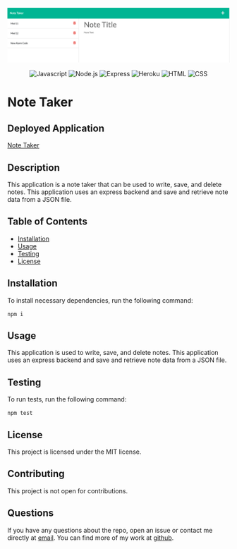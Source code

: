 ![Note Taker](/public/assets/images/Mod11%20Challenge.png)

<div align='center'>

![Javascript](https://img.shields.io/badge/JavaScript-323330?style=for-the-badge&logo=javascript&logoColor=F7DF1E)
![Node.js](https://img.shields.io/badge/Node.js-43853D?style=for-the-badge&logo=node.js&logoColor=white)
![Express](https://img.shields.io/badge/Express.js-404D59?style=for-the-badge)
![Heroku](https://img.shields.io/badge/Heroku-430098?style=for-the-badge&logo=heroku&logoColor=white)
![HTML](https://img.shields.io/badge/HTML5-E34F26?style=for-the-badge&logo=html5&logoColor=white)
![CSS](https://img.shields.io/badge/CSS3-1572B6?style=for-the-badge&logo=css3&logoColor=white)

</div>

# Note Taker

## Deployed Application

[Note Taker](https://note-taker-2132.herokuapp.com/)

## Description

This application is a note taker that can be used to write, save, and delete notes. This application uses an express backend and save and retrieve note data from a JSON file.

## Table of Contents

* [Installation](#installation)
* [Usage](#usage)
* [Testing](#testing)
* [License](#license)
  

## Installation

To install necessary dependencies, run the following command:

```
npm i
```

## Usage

This application is used to write, save, and delete notes. This application uses an express backend and save and retrieve note data from a JSON file.

## Testing

To run tests, run the following command:

```
npm test
```

## License

This project is licensed under the MIT license.

## Contributing

This project is not open for contributions.

## Questions

If you have any questions about the repo, open an issue or contact me directly at [email](mailto:jdhawks.dev@gmail.com). You can find more of my work at [github](https://github.com/jdhawks2132).